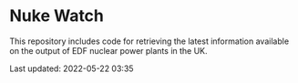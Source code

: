 # Nuke Watch

This repository includes code for retrieving the latest information available on the output of EDF nuclear power plants in the UK.

Last updated: 2022-05-22 03:35